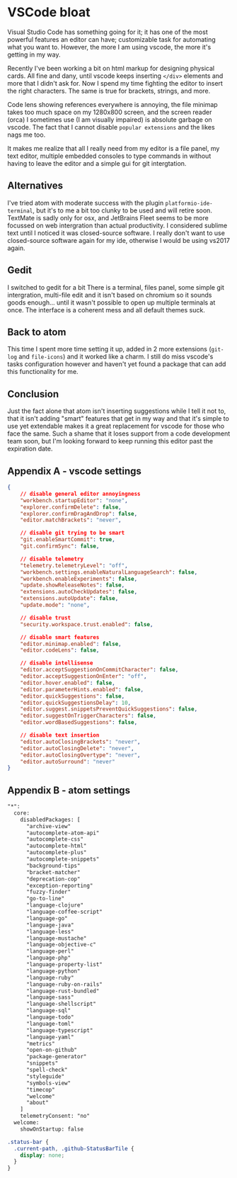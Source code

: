 # VSCode bloat

Visual Studio Code has something going for it; it has one of the most powerful
features an editor can have; customizable task for automating what you want to.
However, the more I am using vscode, the more it's getting in my way.

Recently I've been working a bit on html markup for designing physical cards.
All fine and dany, until vscode keeps inserting `</div>` elements and more that
I didn't ask for. Now I spend my time fighting the editor to insert the right
characters. The same is true for brackets, strings, and more.

Code lens showing references everywhere is annoying, the file minimap takes too
much space on my 1280x800 screen, and the screen reader (orca) I sometimes use
(I am visually impaired) is absolute garbage on vscode. The fact that I cannot
disable `popular extensions` and the likes nags me too.

It makes me realize that all I really need from my editor is a file panel, my
text editor, multiple embedded consoles to type commands in without having to
leave the editor and a simple gui for git intergtation.

## Alternatives

I've tried atom with moderate success with the plugin
`platformio-ide-terminal`, but it's to me a bit too clunky to be used and will
retire soon. TextMate is sadly only for osx, and JetBrains Fleet seems to be
more focussed on web intergration than actual productivity. I considered
sublime text until I noticed it was closed-source software. I really don't want
to use closed-source software again for my ide, otherwise I would be using
vs2017 again.

## Gedit

I switched to gedit for a bit There is a terminal, files panel, some simple git
intergration, multi-file edit and it isn't based on chromium so it sounds goods
enough... until it wasn't possible to open up multiple terminals at once. The
interface is a coherent mess and all default themes suck.

## Back to atom

This time I spent more time setting it up, added in 2 more extensions
(`git-log` and `file-icons`) and it worked like a charm. I still do miss
vscode's tasks configuration however and haven't yet found a package that can
add this functionality for me.

## Conclusion

Just the fact alone that atom isn't inserting suggestions while I tell it not
to, that it isn't adding "smart" features that get in my way and that it's
simple to use yet extendable makes it a great replacement for vscode for those
who face the same. Such a shame that it loses support from a code development
team soon, but I'm looking forward to keep running this editor past the
expiration date.

## Appendix A - vscode settings

```json
{
    // disable general editor annoyingness
    "workbench.startupEditor": "none",
    "explorer.confirmDelete": false,
    "explorer.confirmDragAndDrop": false,
    "editor.matchBrackets": "never",

    // disable git trying to be smart
    "git.enableSmartCommit": true,
    "git.confirmSync": false,

    // disable telemetry
    "telemetry.telemetryLevel": "off",
    "workbench.settings.enableNaturalLanguageSearch": false,
    "workbench.enableExperiments": false,
    "update.showReleaseNotes": false,
    "extensions.autoCheckUpdates": false,
    "extensions.autoUpdate": false,
    "update.mode": "none",

    // disable trust
    "security.workspace.trust.enabled": false,

    // disable smart features
    "editor.minimap.enabled": false,
    "editor.codeLens": false,

    // disable intellisense
    "editor.acceptSuggestionOnCommitCharacter": false,
    "editor.acceptSuggestionOnEnter": "off",
    "editor.hover.enabled": false,
    "editor.parameterHints.enabled": false,
    "editor.quickSuggestions": false,
    "editor.quickSuggestionsDelay": 10,
    "editor.suggest.snippetsPreventQuickSuggestions": false,
    "editor.suggestOnTriggerCharacters": false,
    "editor.wordBasedSuggestions": false,

    // disable text insertion
    "editor.autoClosingBrackets": "never",
    "editor.autoClosingDelete": "never",
    "editor.autoClosingOvertype": "never",
    "editor.autoSurround": "never"
}
```

## Appendix B - atom settings

```txt
"*":
  core:
    disabledPackages: [
      "archive-view"
      "autocomplete-atom-api"
      "autocomplete-css"
      "autocomplete-html"
      "autocomplete-plus"
      "autocomplete-snippets"
      "background-tips"
      "bracket-matcher"
      "deprecation-cop"
      "exception-reporting"
      "fuzzy-finder"
      "go-to-line"
      "language-clojure"
      "language-coffee-script"
      "language-go"
      "language-java"
      "language-less"
      "language-mustache"
      "language-objective-c"
      "language-perl"
      "language-php"
      "language-property-list"
      "language-python"
      "language-ruby"
      "language-ruby-on-rails"
      "language-rust-bundled"
      "language-sass"
      "language-shellscript"
      "language-sql"
      "language-todo"
      "language-toml"
      "language-typescript"
      "language-yaml"
      "metrics"
      "open-on-github"
      "package-generator"
      "snippets"
      "spell-check"
      "styleguide"
      "symbols-view"
      "timecop"
      "welcome"
      "about"
    ]
    telemetryConsent: "no"
  welcome:
    showOnStartup: false
```
```css
.status-bar {
  .current-path, .github-StatusBarTile {
    display: none;
  }
}
```
